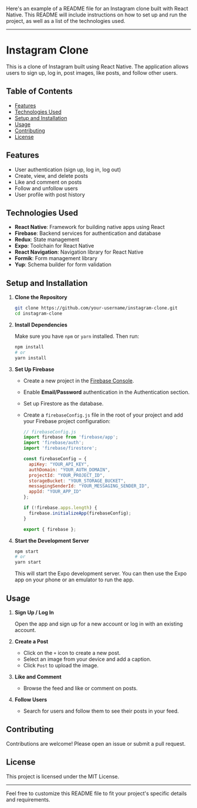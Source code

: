 Here's an example of a README file for an Instagram clone built with React Native. This README will include instructions on how to set up and run the project, as well as a list of the technologies used.

---

# Instagram Clone

This is a clone of Instagram built using React Native. The application allows users to sign up, log in, post images, like posts, and follow other users.

## Table of Contents
- [Features](#features)
- [Technologies Used](#technologies-used)
- [Setup and Installation](#setup-and-installation)
- [Usage](#usage)
- [Contributing](#contributing)
- [License](#license)

## Features
- User authentication (sign up, log in, log out)
- Create, view, and delete posts
- Like and comment on posts
- Follow and unfollow users
- User profile with post history

## Technologies Used
- **React Native**: Framework for building native apps using React
- **Firebase**: Backend services for authentication and database
- **Redux**: State management
- **Expo**: Toolchain for React Native
- **React Navigation**: Navigation library for React Native
- **Formik**: Form management library
- **Yup**: Schema builder for form validation

## Setup and Installation

1. **Clone the Repository**

   ```sh
   git clone https://github.com/your-username/instagram-clone.git
   cd instagram-clone
   ```

2. **Install Dependencies**

   Make sure you have `npm` or `yarn` installed. Then run:

   ```sh
   npm install
   # or
   yarn install
   ```

3. **Set Up Firebase**

   - Create a new project in the [Firebase Console](https://console.firebase.google.com/).
   - Enable **Email/Password** authentication in the Authentication section.
   - Set up Firestore as the database.
   - Create a `firebaseConfig.js` file in the root of your project and add your Firebase project configuration:

     ```js
     // firebaseConfig.js
     import firebase from 'firebase/app';
     import 'firebase/auth';
     import 'firebase/firestore';

     const firebaseConfig = {
       apiKey: "YOUR_API_KEY",
       authDomain: "YOUR_AUTH_DOMAIN",
       projectId: "YOUR_PROJECT_ID",
       storageBucket: "YOUR_STORAGE_BUCKET",
       messagingSenderId: "YOUR_MESSAGING_SENDER_ID",
       appId: "YOUR_APP_ID"
     };

     if (!firebase.apps.length) {
       firebase.initializeApp(firebaseConfig);
     }

     export { firebase };
     ```

4. **Start the Development Server**

   ```sh
   npm start
   # or
   yarn start
   ```

   This will start the Expo development server. You can then use the Expo app on your phone or an emulator to run the app.

## Usage

1. **Sign Up / Log In**

   Open the app and sign up for a new account or log in with an existing account.

2. **Create a Post**

   - Click on the `+` icon to create a new post.
   - Select an image from your device and add a caption.
   - Click `Post` to upload the image.

3. **Like and Comment**

   - Browse the feed and like or comment on posts.

4. **Follow Users**

   - Search for users and follow them to see their posts in your feed.

## Contributing

Contributions are welcome! Please open an issue or submit a pull request.

## License

This project is licensed under the MIT License.

---

Feel free to customize this README file to fit your project's specific details and requirements.
